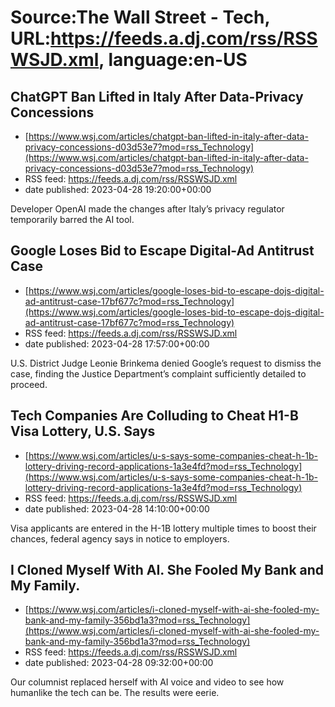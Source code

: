 # Source:The Wall Street - Tech, URL:https://feeds.a.dj.com/rss/RSSWSJD.xml, language:en-US

## ChatGPT Ban Lifted in Italy After Data-Privacy Concessions
 - [https://www.wsj.com/articles/chatgpt-ban-lifted-in-italy-after-data-privacy-concessions-d03d53e7?mod=rss_Technology](https://www.wsj.com/articles/chatgpt-ban-lifted-in-italy-after-data-privacy-concessions-d03d53e7?mod=rss_Technology)
 - RSS feed: https://feeds.a.dj.com/rss/RSSWSJD.xml
 - date published: 2023-04-28 19:20:00+00:00

Developer OpenAI made the changes after Italy’s privacy regulator temporarily barred the AI tool.

## Google Loses Bid to Escape Digital-Ad Antitrust Case
 - [https://www.wsj.com/articles/google-loses-bid-to-escape-dojs-digital-ad-antitrust-case-17bf677c?mod=rss_Technology](https://www.wsj.com/articles/google-loses-bid-to-escape-dojs-digital-ad-antitrust-case-17bf677c?mod=rss_Technology)
 - RSS feed: https://feeds.a.dj.com/rss/RSSWSJD.xml
 - date published: 2023-04-28 17:57:00+00:00

U.S. District Judge Leonie Brinkema denied Google’s request to dismiss the case, finding the Justice Department’s complaint sufficiently detailed to proceed.

## Tech Companies Are Colluding to Cheat H1-B Visa Lottery, U.S. Says
 - [https://www.wsj.com/articles/u-s-says-some-companies-cheat-h-1b-lottery-driving-record-applications-1a3e4fd?mod=rss_Technology](https://www.wsj.com/articles/u-s-says-some-companies-cheat-h-1b-lottery-driving-record-applications-1a3e4fd?mod=rss_Technology)
 - RSS feed: https://feeds.a.dj.com/rss/RSSWSJD.xml
 - date published: 2023-04-28 14:10:00+00:00

Visa applicants are entered in the H-1B lottery multiple times to boost their chances, federal agency says in notice to employers.

## I Cloned Myself With AI. She Fooled My Bank and My Family.
 - [https://www.wsj.com/articles/i-cloned-myself-with-ai-she-fooled-my-bank-and-my-family-356bd1a3?mod=rss_Technology](https://www.wsj.com/articles/i-cloned-myself-with-ai-she-fooled-my-bank-and-my-family-356bd1a3?mod=rss_Technology)
 - RSS feed: https://feeds.a.dj.com/rss/RSSWSJD.xml
 - date published: 2023-04-28 09:32:00+00:00

Our columnist replaced herself with AI voice and video to see how humanlike the tech can be. The results were eerie.

